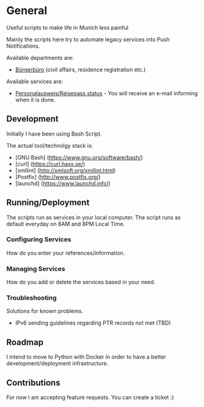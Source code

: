 # General

Useful scripts to make life in Munich less painful

Mainly the scripts here try to automate legacy services into Push Notifications.

Available departments are:
- [Bürgerbüro](https://www.muenchen.de/rathaus/Stadtverwaltung/Kreisverwaltungsreferat/Buergerbuero.html) (civil affairs, residence registration etc.)

Available services are:

- [Personalausweis/Reisepass status](http://www.muenchen.de/pass) - You will receive an e-mail informing when it is done.

## Development

Initially I have been using Bash Script.

The actual tool/technolgy stack is:

- [GNU Bash] (https://www.gnu.org/software/bash/)
- [curl] (https://curl.haxx.se/)
- [xmllint] (http://xmlsoft.org/xmllint.html)
- [Postfix] (http://www.postfix.org/)
- [launchd] (https://www.launchd.info/)


## Running/Deployment

The scripts run as services in your local computer. The script runs as default everyday on 8AM and 8PM Local Time.

### Configuring Services

How do you enter your references/information.

### Managing Services

How do you add or delete the services based in your need.

### Troubleshooting

Solutions for known problems.

- IPv6 sending guidelines regarding PTR records not met (TBD)

## Roadmap

I intend to move to Python with Docker in order to have a better development/deployment infrastructure.

## Contributions

For now I am accepting feature requests. You can create a ticket :)
